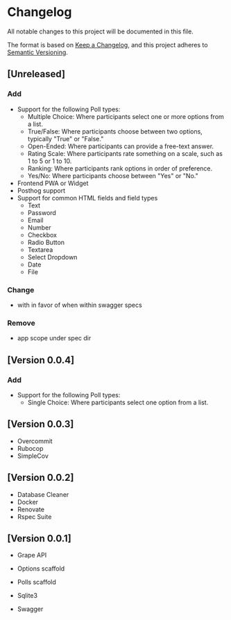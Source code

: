 # Changelog
All notable changes to this project will be documented in this file.

The format is based on [Keep a Changelog][], and this project adheres to
[Semantic Versioning][].

## [Unreleased]
### Add
- Support for the following Poll types:
  - Multiple Choice: Where participants select one or more options from a list.
  - True/False: Where participants choose between two options, typically "True"
    or "False."
  - Open-Ended: Where participants can provide a free-text answer.
  - Rating Scale: Where participants rate something on a scale, such as 1 to 5
    or 1 to 10.
  - Ranking: Where participants rank options in order of preference.
  - Yes/No: Where participants choose between "Yes" or "No."
- Frontend PWA or Widget
- Posthog support
- Support for common HTML fields and field types
  - Text
  - Password
  - Email
  - Number
  - Checkbox
  - Radio Button
  - Textarea
  - Select Dropdown
  - Date
  - File
### Change
- with in favor of when within swagger specs
### Remove
- app scope under spec dir

## [Version 0.0.4]
### Add
- Support for the following Poll types:
  - Single Choice: Where participants select one option from a list.

## [Version 0.0.3]
- Overcommit
- Rubocop
- SimpleCov

## [Version 0.0.2]
- Database Cleaner
- Docker
- Renovate
- Rspec Suite

## [Version 0.0.1]
- Grape API
- Options scaffold
- Polls scaffold
- Sqlite3
- Swagger

  [Keep a Changelog]: https://keepachangelog.com/en/1.0.0/
  [Semantic Versioning]: https://semver.org/spec/v2.0.0.html

